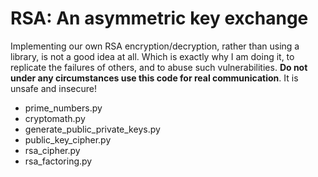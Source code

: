 # RSA: An asymmetric key exchange

Implementing our own RSA encryption/decryption, rather than using a library, is not a good idea at all. Which is exactly why I am doing it, to replicate the failures of others, and to abuse such vulnerabilities. **Do not under any circumstances use this code for real communication**. It is unsafe and insecure!

* prime_numbers.py
* cryptomath.py
* generate_public_private_keys.py
* public_key_cipher.py
* rsa_cipher.py
* rsa_factoring.py
